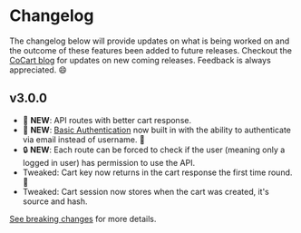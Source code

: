 # Changelog #

The changelog below will provide updates on what is being worked on and the outcome of these features been added to future releases. Checkout the [CoCart blog](https://cocart.xyz/news/) for updates on new coming releases. Feedback is always appreciated. 😄

## v3.0.0 ##

* 🚋 **NEW**: API routes with better cart response.
* 🔑 **NEW**: [Basic Authentication](#authentication-basic-authentication) now built in with the ability to authenticate via email instead of username. 🥳
* 🔒 **NEW**: Each route can be forced to check if the user (meaning only a logged in user) has permission to use the API.
* Tweaked: Cart key now returns in the cart response the first time round. 🥳
* Tweaked: Cart session now stores when the cart was created, it's source and hash.

[See breaking changes](#breaking-changes) for more details.